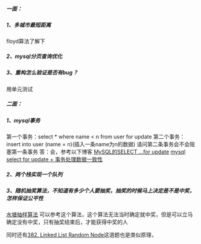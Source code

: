 ##### 一面：

##### 1、多城市最短距离

floyd算法了解下

##### 2、mysql分页查询优化

##### 3、重构怎么验证是否有bug？

用单元测试

##### 二面：

##### 1、mysql事务

第一个事务：select * where name < n from user for update
第二个事务：insert into user (name = n)(插入一条name为n的数据)
请问第二条事务会不会阻塞第一条事务
答：会，参考以下博客
[MySQL的SELECT ...for update](https://www.cnblogs.com/wxgblogs/p/6849064.html)
[mysql select for update + 事务处理数据一致性](https://blog.csdn.net/leyangjun/article/details/88633588)

##### 2、两个栈实现一个队列

##### 3、随机抽奖算法，不知道有多少个人要抽奖，抽奖的时候马上决定是不是中奖，怎样保证公平性

 [水塘抽样算法](https://www.cnblogs.com/krcys/p/9121487.html) 
可以参考这个算法，这个算法无法当时确定就中奖，但是可以立马确定没有中奖，只有抽奖结束后，才能获得中奖的人

同时还有[382. Linked List Random Node](https://leetcode.com/problems/linked-list-random-node/)这道题也是类似原理，

